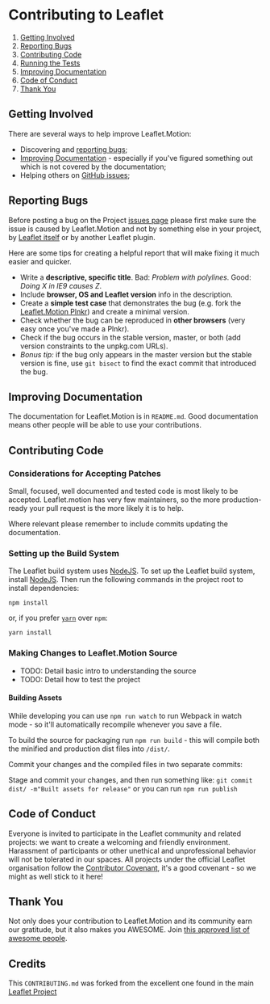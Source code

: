Contributing to Leaflet
=======================

 1. [Getting Involved](#getting-involved)
 2. [Reporting Bugs](#reporting-bugs)
 3. [Contributing Code](#contributing-code)
 4. [Running the Tests](#running-the-tests)
 6. [Improving Documentation](#improving-documentation)
 7. [Code of Conduct](#code-of-conduct)
 8. [Thank You](#thank-you)

## Getting Involved

There are several ways to help improve Leaflet.Motion:

 * Discovering and [reporting bugs](#reporting-bugs);
 * [Improving Documentation](#improving-documentation) - especially if you've figured something out which is not covered by the documentation;
 * Helping others on [GitHub issues](https://github.com/Igor-Vladyka/leaflet.motion/issues);

## Reporting Bugs

Before posting a bug on the Project [issues page](https://github.com/Igor-Vladyka/leaflet.motion/issues) please first make sure the issue is caused by Leaflet.Motion and not by something else in your project, by [Leaflet itself](https://github.com/Leaflet/Leaflet/issues) or by another Leaflet plugin.


Here are some tips for creating a helpful report that will make fixing it much easier and quicker.

 * Write a **descriptive, specific title**. Bad: *Problem with polylines*. Good: *Doing X in IE9 causes Z*.
 * Include **browser, OS and Leaflet version** info in the description.
 * Create a **simple test case** that demonstrates the bug (e.g. fork the [Leaflet.Motion Plnkr](https://plnkr.co/edit/YEuyoRUebDyPi55k?preview)) and create a minimal version.
 * Check whether the bug can be reproduced in **other browsers** (very easy once you've made a Plnkr).
 * Check if the bug occurs in the stable version, master, or both (add version constraints to the unpkg.com URLs).
 * *Bonus tip:* if the bug only appears in the master version but the stable version is fine,
   use `git bisect` to find the exact commit that introduced the bug.

## Improving Documentation
The documentation for Leaflet.Motion is in `README.md`. Good documentation means other
people will be able to use your contributions.

## Contributing Code

### Considerations for Accepting Patches

Small, focused, well documented and tested code is most likely to be accepted. Leaflet.motion has
very few maintainers, so the more production-ready your pull request is the more likely it is to help.

Where relevant please remember to include commits updating the documentation.

### Setting up the Build System

The Leaflet build system uses [NodeJS](http://nodejs.org/).
To set up the Leaflet build system, install [NodeJS](https://nodejs.org/).
Then run the following commands in the project root to install dependencies:

```
npm install
```
or, if you prefer [`yarn`](https://yarnpkg.com/) over `npm`:
```
yarn install
```

### Making Changes to Leaflet.Motion Source
 * TODO: Detail basic intro to understanding the source
 * TODO: Detail how to test the project

#### Building Assets

While developing you can use `npm run watch` to run Webpack in watch mode - so it'll automatically
recompile whenever you save a file.

To build the source for packaging run `npm run build` - this will compile both the minified and production dist
files into `/dist/`.

Commit your changes and the compiled files in two separate commits:

Stage and commit your changes, and then run something like:
`git commit dist/ -m"Built assets for release"`
or you can run
`npm run publish`

## Code of Conduct

Everyone is invited to participate in the Leaflet community and related projects:
we want to create a welcoming and friendly environment.
Harassment of participants or other unethical and unprofessional behavior will not be tolerated in our spaces.
All projects under the official Leaflet organisation follow the
[Contributor Covenant](http://contributor-covenant.org/version/1/3/0/), it's a good covenant - so we might
as well stick to it here!

## Thank You

Not only does your contribution to Leaflet.Motion and its community earn our gratitude, but it also makes you AWESOME.
Join [this approved list of awesome people](https://github.com/Igor-Vladyka/leaflet.motion/graphs/contributors).

## Credits
This `CONTRIBUTING.md` was forked from the excellent one found in the main [Leaflet Project](https://github.com/Leaflet/Leaflet/blob/master/CONTRIBUTING.md)

